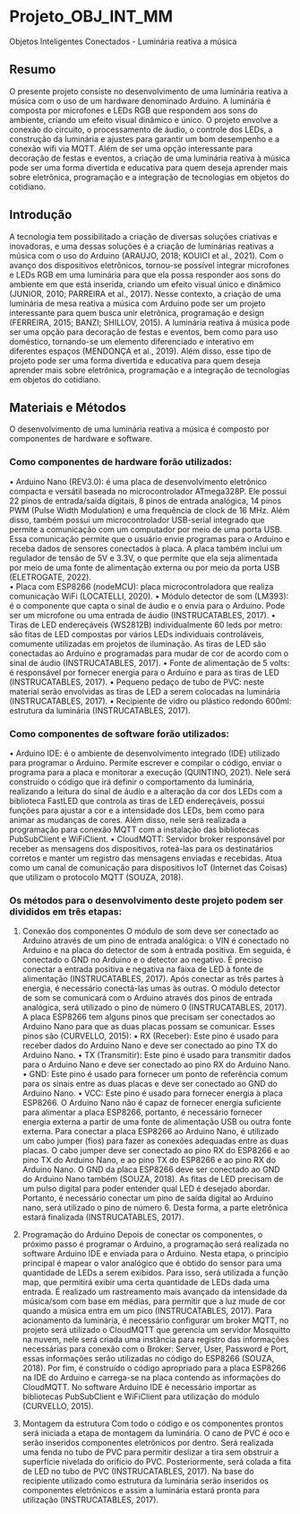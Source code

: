 # Projeto_OBJ_INT_MM
Objetos Inteligentes Conectados - Luminária reativa a música

## Resumo
O presente projeto consiste no desenvolvimento de uma luminária reativa a música com o uso de um hardware denominado Arduino. A luminária é composta por microfones e LEDs RGB que respondem aos sons do ambiente, criando um efeito visual dinâmico e único. O projeto envolve a conexão do circuito, o processamento de áudio, o controle dos LEDs, a construção da luminária e ajustes para garantir um bom desempenho e a conexão wifi via MQTT. Além de ser uma opção interessante para decoração de festas e eventos, a criação de uma luminária reativa à música pode ser uma forma divertida e educativa para quem deseja aprender mais sobre eletrônica, programação e a integração de tecnologias em objetos do cotidiano.

## Introdução
A tecnologia tem possibilitado a criação de diversas soluções criativas e inovadoras, e uma dessas soluções é a criação de luminárias reativas a música com o uso do Arduino (ARAUJO, 2018; KOUICI et al., 2021). Com o avanço dos dispositivos eletrônicos, tornou-se possível integrar microfones e LEDs RGB em uma luminária para que ela possa responder aos sons do ambiente em que está inserida, criando um efeito visual único e dinâmico (JUNIOR, 2010; PARREIRA et al., 2017). Nesse contexto, a criação de uma luminária de mesa reativa a música com Arduino pode ser um projeto interessante para quem busca unir eletrônica, programação e design (FERREIRA, 2015; BANZI; SHILLOV, 2015). A luminária reativa à música pode ser uma opção para decoração de festas e eventos, bem como para uso doméstico, tornando-se um elemento diferenciado e interativo em diferentes espaços (MENDONÇA et al., 2019). Além disso, esse tipo de projeto pode ser uma forma divertida e educativa para quem deseja aprender mais sobre eletrônica, programação e a integração de tecnologias em objetos do cotidiano.

## Materiais e Métodos
O desenvolvimento de uma luminária reativa a música é composto por componentes de hardware e software.
### Como componentes de hardware forão utilizados:
•	Arduino Nano (REV3.0): é uma placa de desenvolvimento eletrônico compacta e versátil baseada no microcontrolador ATmega328P. Ele possui 22 pinos de entrada/saída digitais, 8 pinos de entrada analógica, 14 pinos PWM (Pulse Width Modulation) e uma frequência de clock de 16 MHz. Além disso, também possui um microcontrolador USB-serial integrado que permite a comunicação com um computador por meio de uma porta USB. Essa comunicação permite que o usuário envie programas para o Arduino e receba dados de sensores conectados à placa. A placa também inclui um regulador de tensão de 5V e 3.3V, o que permite que ela seja alimentada por meio de uma fonte de alimentação externa ou por meio da porta USB (ELETROGATE, 2022).  
•	Placa com ESP8266 (nodeMCU): placa microcontroladora que realiza comunicação WiFi (LOCATELLI, 2020).
•	Módulo detector de som (LM393): é o componente que capta o sinal de áudio e o envia para o Arduino. Pode ser um microfone ou uma entrada de áudio (INSTRUCATABLES, 2017).
•	Tiras de LED endereçáveis (WS2812B) individualmente 60 leds por metro: são fitas de LED compostas por vários LEDs individuais controláveis, comumente utilizadas em projetos de iluminação. As tiras de LED são conectadas ao Arduino e programadas para mudar de cor de acordo com o sinal de áudio (INSTRUCATABLES, 2017).
•	Fonte de alimentação de 5 volts: é responsável por fornecer energia para o Arduino e para as tiras de LED (INSTRUCATABLES, 2017).
•	Pequeno pedaço de tubo de PVC: neste material serão envolvidas as tiras de LED a serem colocadas na luminária (INSTRUCATABLES, 2017).
•	Recipiente de vidro ou plástico redondo 600ml: estrutura da luminária (INSTRUCATABLES, 2017).
### Como componentes de software forão utilizados:
•	Arduino IDE: é o ambiente de desenvolvimento integrado (IDE) utilizado para programar o Arduino. Permite escrever e compilar o código, enviar o programa para a placa e monitorar a execução (QUINTINO, 2021). Nele será construído o código que irá definir o comportamento da luminária, realizando a leitura do sinal de áudio e a alteração da cor dos LEDs com a biblioteca FastLED que controla as tiras de LED endereçáveis, possui funções para ajustar a cor e a intensidade dos LEDs, bem como para animar as mudanças de cores. Além disso, nele será realizada a programação para conexão MQTT com a instalação das bibliotecas PubSubClient e WiFiClient.
•	CloudMQTT: Servidor broker responsável por receber as mensagens dos dispositivos, roteá-las para os destinatários corretos e manter um registro das mensagens enviadas e recebidas. Atua como um canal de comunicação para dispositivos IoT (Internet das Coisas) que utilizam o protocolo MQTT (SOUZA, 2018).

### Os métodos para o desenvolvimento deste projeto podem ser divididos em três etapas:

1. Conexão dos componentes
O módulo de som deve ser conectado ao Arduino através de um pino de entrada analógica: o VIN é conectado no Arduino e na placa do detector de som à entrada positiva. Em seguida, é conectado o GND no Arduino e o detector ao negativo. É preciso conectar a entrada positiva e negativa na faixa de LED à fonte de alimentação (INSTRUCATABLES, 2017).
Após conectar as três partes à energia, é necessário conectá-las umas às outras. O módulo detector de som se comunicará com o Arduino através dos pinos de entrada analógica, será utilizado o pino de número 0 (INSTRUCATABLES, 2017).
A placa ESP8266 tem alguns pinos que precisam ser conectados ao Arduino Nano para que as duas placas possam se comunicar. Esses pinos são (CURVELLO, 2015):
•	RX (Receber): Este pino é usado para receber dados do Arduino Nano e deve ser conectado ao pino TX do Arduino Nano.
•	TX (Transmitir): Este pino é usado para transmitir dados para o Arduino Nano e deve ser conectado ao pino RX do Arduino Nano.
•	GND: Este pino é usado para fornecer um ponto de referência comum para os sinais entre as duas placas e deve ser conectado ao GND do Arduino Nano.
•	VCC: Este pino é usado para fornecer energia à placa ESP8266. O Arduino Nano não é capaz de fornecer energia suficiente para alimentar a placa ESP8266, portanto, é necessário fornecer energia externa a partir de uma fonte de alimentação USB ou outra fonte externa.
Para conectar a placa ESP8266 ao Arduino Nano, é utilizado um cabo jumper (fios) para fazer as conexões adequadas entre as duas placas. O cabo jumper deve ser conectado ao pino RX do ESP8266 e ao pino TX do Arduino Nano, e ao pino TX do ESP8266 e ao pino RX do Arduino Nano. O GND da placa ESP8266 deve ser conectado ao GND do Arduino Nano também (SOUZA, 2018).
As fitas de LED precisam de um pulso digital para poder entender qual LED é desejado abordar. Portanto, é necessário conectar um pino de saída digital ao Arduino nano, será utilizado o pino de número 6. Desta forma, a parte eletrônica estará finalizada (INSTRUCATABLES, 2017).

2. Programação do Arduino
Depois de conectar os componentes, o próximo passo é programar o Arduino, a programação será realizada no software Arduino IDE e enviada para o Arduino. Nesta etapa, o princípio principal é mapear o valor analógico que é obtido do sensor para uma quantidade de LEDs a serem exibidos. Para isso, será utilizada a função map, que permitirá exibir uma certa quantidade de LEDs dada uma entrada. É realizado um rastreamento mais avançado da intensidade da música/som com base em médias, para permitir que a luz mude de cor quando a música entra em um pico (INSTRUCATABLES, 2017).
Para acionamento da luminária, é necessário configurar um broker MQTT, no projeto será utilizado o CloudMQTT que gerencia um servidor Mosquitto na nuvem, nele será criada uma instância para registro das informações necessárias para conexão com o Broker: Server, User, Password e Port, essas informações serão utilizadas no código do ESP8266 (SOUZA, 2018).
Por fim, é construído o código apropriado para a placa ESP8266 na IDE do Arduino e carrega-se na placa contendo as informações do CloudMQTT. No software Arduino IDE é necessário importar as bibliotecas PubSubClient e WiFiClient para utilização do módulo (CURVELLO, 2015).

3. Montagem da estrutura
Com todo o código e os componentes prontos será iniciada a etapa de montagem da luminária. O cano de PVC é oco e serão inseridos componentes eletrônicos por dentro. Será realizada uma fenda no tubo de PVC para permitir deslizar a tira sem obstruir a superfície nivelada do orifício do PVC. Posteriormente, será colada a fita de LED no tubo de PVC (INSTRUCATABLES, 2017). Na base do recipiente utilizado como estrutura da luminária serão inseridos os componentes eletrônicos e assim a luminária estará pronta para utilização (INSTRUCATABLES, 2017).


